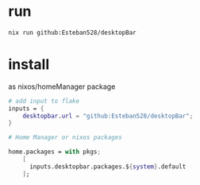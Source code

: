 # run

```bash 
nix run github:Esteban528/desktopBar
```

# install 
as nixos/homeManager package
```nix
# add input to flake
inputs = {
    desktopbar.url = "github:Esteban528/desktopBar";
}

# Home Manager or nixos packages

home.packages = with pkgs;
    [
      inputs.desktopbar.packages.${system}.default
    ];
```
